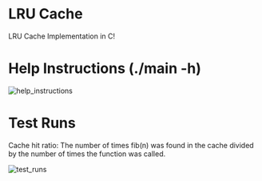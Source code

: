 # LRU Cache
LRU Cache Implementation in C!

# Help Instructions (./main -h)
![help_instructions](https://user-images.githubusercontent.com/54639928/208357030-aa7f2444-0b03-4f5a-b5f7-f3da7580d22a.png)

# Test Runs
Cache hit ratio: The number of times fib(n) was found in the cache divided by the number of times the function was called.

![test_runs](https://user-images.githubusercontent.com/54639928/208358586-003c3665-a9da-410c-a175-679160f90091.png)
